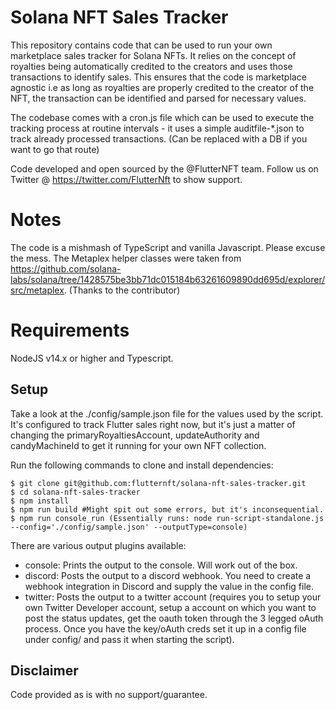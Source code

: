 # Solana NFT Sales Tracker
This repository contains code that can be used to run your own marketplace sales tracker for Solana NFTs. It relies on the concept of royalties being automatically credited to the creators and uses those transactions to identify sales. This ensures that the code is marketplace agnostic i.e as long as royalties are properly credited to the creator of the NFT, the transaction can be identified and parsed for necessary values.

The codebase comes with a cron.js file which can be used to execute the tracking process at routine intervals - it uses a simple auditfile-*.json to track already processed transactions. (Can be replaced with a DB if you want to go that route)

Code developed and open sourced by the @FlutterNFT team. Follow us on Twitter @ https://twitter.com/FlutterNft to show support.

# Notes
The code is a mishmash of TypeScript and vanilla Javascript. Please excuse the mess. The Metaplex helper classes were taken from https://github.com/solana-labs/solana/tree/1428575be3bb71dc015184b63261609890dd695d/explorer/src/metaplex. (Thanks to the contributor)


# Requirements
NodeJS v14.x or higher and Typescript.

## Setup

Take a look at the ./config/sample.json file for the values used by the script. It's configured to track Flutter sales right now, but it's just a matter of changing the primaryRoyaltiesAccount, updateAuthority and candyMachineId to get it running for your own NFT collection.

Run the following commands to clone and install dependencies:

    $ git clone git@github.com:flutternft/solana-nft-sales-tracker.git
    $ cd solana-nft-sales-tracker
    $ npm install
    $ npm run build #Might spit out some errors, but it's inconsequential.
    $ npm run console_run (Essentially runs: node run-script-standalone.js --config='./config/sample.json' --outputType=console)

There are various output plugins available:
- console: Prints the output to the console. Will work out of the box.
- discord: Posts the output to a discord webhook. You need to create a webhook integration in Discord and supply the value in the config file.
- twitter: Posts the output to a twitter account (requires you to setup your own Twitter Developer account, setup a account on which you want to post the status updates, get the oauth token through the 3 legged oAuth process. Once you have the key/oAuth creds set it up in a config file under config/ and pass it when starting the script).

## Disclaimer
Code provided as is with no support/guarantee. 